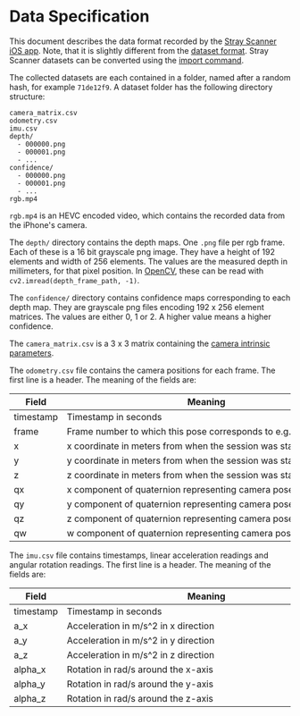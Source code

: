 
# Data Specification

This document describes the data format recorded by the [Stray Scanner iOS app](https://apps.apple.com/us/app/stray-scanner/id1557051662). Note, that it is slightly different from the [dataset format](/formats/data.md). Stray Scanner datasets can be converted using the [import command](/tutorials/import.md).

The collected datasets are each contained in a folder, named after a random hash, for example `71de12f9`. A dataset folder has the following directory structure:

```
camera_matrix.csv
odometry.csv
imu.csv
depth/
  - 000000.png
  - 000001.png
  - ...
confidence/
  - 000000.png
  - 000001.png
  - ...
rgb.mp4
```

`rgb.mp4` is an HEVC encoded video, which contains the recorded data from the iPhone's camera.

The `depth/` directory contains the depth maps. One `.png` file per rgb frame. Each of these is a 16 bit grayscale png image. They have a height of 192 elements and width of 256 elements. The values are the measured depth in millimeters, for that pixel position. In [OpenCV](https://docs.opencv.org/4.5.5/), these can be read with `cv2.imread(depth_frame_path, -1)`.

The `confidence/` directory contains confidence maps corresponding to each depth map. They are grayscale png files encoding 192 x 256 element matrices. The values are either 0, 1 or 2. A higher value means a higher confidence.

The `camera_matrix.csv` is a 3 x 3 matrix containing the [camera intrinsic parameters](https://en.wikipedia.org/wiki/Camera_resectioning#Intrinsic_parameters).

The `odometry.csv` file contains the camera positions for each frame. The first line is a header. The meaning of the fields are:

| Field | <div style="width: 500px">Meaning</div> |
|---|---|
| timestamp | Timestamp in seconds |
| frame | Frame number to which this pose corresponds to e.g. `000005` |
| x | x coordinate in meters from when the session was started |
| y | y coordinate in meters from when the session was started |
| z | z coordinate in meters from when the session was started |
| qx | x component of quaternion representing camera pose rotation |
| qy | y component of quaternion representing camera pose rotation |
| qz | z component of quaternion representing camera pose rotation |
| qw | w component of quaternion representing camera pose rotation |

The `imu.csv` file contains timestamps, linear acceleration readings and angular rotation readings. The first line is a header. The meaning of the fields are:

| Field | <div style="width: 500px">Meaning</div> |
|---|---|
| timestamp | Timestamp in seconds |
| a\_x | Acceleration in m/s^2 in x direction |
| a\_y | Acceleration in m/s^2 in y direction |
| a\_z | Acceleration in m/s^2 in z direction |
| alpha\_x | Rotation in rad/s around the x-axis |
| alpha\_y | Rotation in rad/s around the y-axis |
| alpha\_z | Rotation in rad/s around the z-axis |

